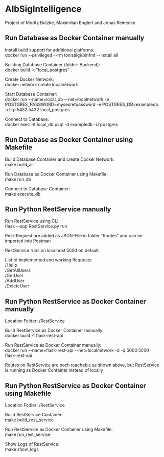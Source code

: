 # AlbSigIntelligence

Project of Moritz Butzke, Maximilian Englert and Jonas Reinecke

## Run Database as Docker Container manually

Install build support for additional platforms: <br> 
docker run --privileged --rm tonistiigi/binfmt --install all <br>

Building Database Container (folder: Backend): <br>
docker build -t "local_postgres" . <br>
 
Create Docker Network: <br>
docker network create localnetwork <br>

Start Database Container: <br>
docker run --name=local_db --net=localnetwork -e POSTGRES_PASSWORD=mysecretpassword -e POSTGRES_DB=exampledb -d -p 5432:5432 local_postgres <br>

Connect to Database: <br>
docker exec -it local_db psql -d exampledb -U postgres <br>

## Run Database as Docker Container using Makefile

Build Database Container and create Docker Network: <br>
make build_all <br>

Run Database as Docker Container using Makefile: <br>
make run_db <br>

Connect to Database Container: <br>
make execute_db <br>

## Run Python RestService manually

Run RestService using CLI: <br>
flask --app RestService.py run <br>

Rest-Request are added as JSON-File in folder "Routes" and can be imported into Postman <br>

RestService runs on localhost:5000 on default <br>

List of implemented and working Requests: <br>
/Hello <br>
/GetAllUsers <br>
/GetUser <br>
/AddUser <br>
/DeleteUser <br>

## Run Python RestService as Docker Container manually

Location Folder: /RestService

Build RestService as Docker Container manually: <br>
docker build -t flask-rest-api . <br>

Run RestService as Docker Container manually: <br>
docker run --name=flask-rest-api --net=localnetwork -d -p 5000:5000 flask-rest-api <br>

Routes on RestService are noch reachable as shown above, but RestService is running as Docker Container instead of locally <br>

## Run Python RestService as Docker Container using Makefile

Location Fodler: /RestService

Build RestService Container: <br>
make build_rest_service <br>

Run RestService as Docker Container using Makefile: <br>
make run_rest_service <br>

Show Logs of RestService: <br>
make show_logs <br>
